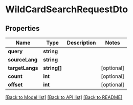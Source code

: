 # WildCardSearchRequestDto

## Properties
Name | Type | Description | Notes
------------ | ------------- | ------------- | -------------
**query** | **string** |  | 
**sourceLang** | **string** |  | 
**targetLangs** | **string[]** |  | [optional] 
**count** | **int** |  | [optional] 
**offset** | **int** |  | [optional] 

[[Back to Model list]](../README.md#documentation-for-models) [[Back to API list]](../README.md#documentation-for-api-endpoints) [[Back to README]](../README.md)


